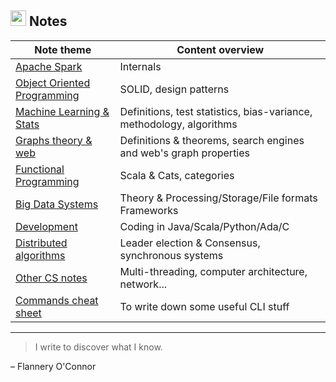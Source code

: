 ## <img src="https://cdn.pixabay.com/photo/2012/04/16/11/48/note-35638_960_720.png" height="25px"> Notes

|Note theme|Content overview|
|--|--|
|[Apache Spark](spark.html)|Internals|
|[Object Oriented Programming](OOP.html)|SOLID, design patterns|
|[Machine Learning & Stats](ML.html)|Definitions, test statistics, bias-variance, methodology, algorithms|
|[Graphs theory & web](graph.html)|Definitions & theorems, search engines and web's graph properties|
|[Functional Programming](FP.html)|Scala & Cats, categories|
|[Big Data Systems](bd.html)|Theory & Processing/Storage/File formats Frameworks|
|[Development](pl.html)|Coding in Java/Scala/Python/Ada/C|
|[Distributed algorithms](da.html)|Leader election & Consensus, synchronous systems|
|[Other CS notes](div.html)|Multi-threading, computer architecture, network...|
|[Commands cheat sheet](cmd.html)|To write down some useful CLI stuff|

___
> I write to discover what I know.

– Flannery O'Connor

<!--stackedit_data:
eyJoaXN0b3J5IjpbMTA4MDcyNDkzMiwzMDE2OTg4NzIsLTIwMD
AyODcwNDEsLTE2NDk4NDA3NiwzOTE3NTUyMjEsMzA5MDI0OTUy
LDUzMDAxMzE5XX0=
-->